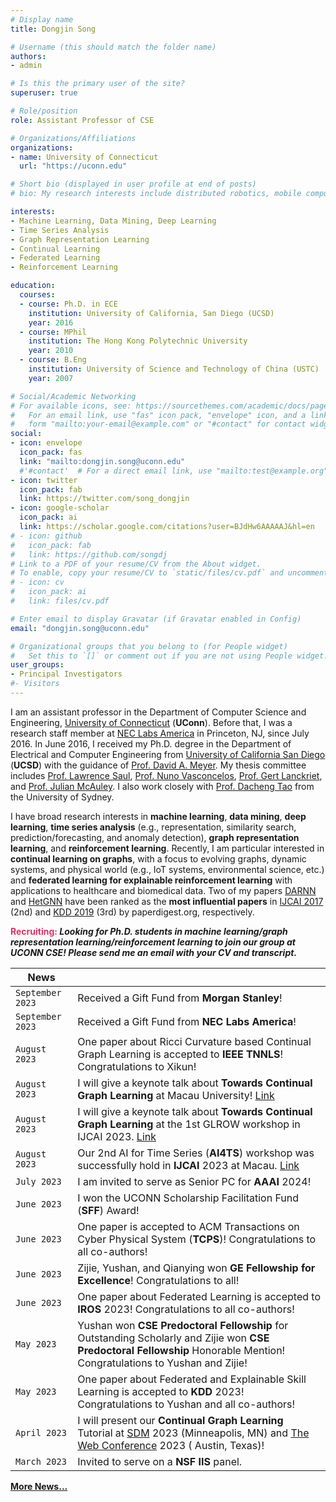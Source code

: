 ```yaml
---
# Display name
title: Dongjin Song

# Username (this should match the folder name)
authors:
- admin

# Is this the primary user of the site?
superuser: true

# Role/position
role: Assistant Professor of CSE

# Organizations/Affiliations
organizations:
- name: University of Connecticut
  url: "https://uconn.edu"

# Short bio (displayed in user profile at end of posts)
# bio: My research interests include distributed robotics, mobile computing and programmable matter.

interests:
- Machine Learning, Data Mining, Deep Learning
- Time Series Analysis
- Graph Representation Learning
- Continual Learning
- Federated Learning
- Reinforcement Learning

education:
  courses:
  - course: Ph.D. in ECE
    institution: University of California, San Diego (UCSD)
    year: 2016
  - course: MPhil
    institution: The Hong Kong Polytechnic University
    year: 2010
  - course: B.Eng
    institution: University of Science and Technology of China (USTC)
    year: 2007

# Social/Academic Networking
# For available icons, see: https://sourcethemes.com/academic/docs/page-builder/#icons
#   For an email link, use "fas" icon pack, "envelope" icon, and a link in the
#   form "mailto:your-email@example.com" or "#contact" for contact widget.
social:
- icon: envelope
  icon_pack: fas
  link: "mailto:dongjin.song@uconn.edu"
  #'#contact'  # For a direct email link, use "mailto:test@example.org".
- icon: twitter
  icon_pack: fab
  link: https://twitter.com/song_dongjin
- icon: google-scholar
  icon_pack: ai
  link: https://scholar.google.com/citations?user=BJdHw6AAAAAJ&hl=en
# - icon: github
#   icon_pack: fab
#   link: https://github.com/songdj
# Link to a PDF of your resume/CV from the About widget.
# To enable, copy your resume/CV to `static/files/cv.pdf` and uncomment the lines below.
# - icon: cv
#   icon_pack: ai
#   link: files/cv.pdf

# Enter email to display Gravatar (if Gravatar enabled in Config)
email: "dongjin.song@uconn.edu"

# Organizational groups that you belong to (for People widget)
#   Set this to `[]` or comment out if you are not using People widget.
user_groups:
- Principal Investigators
#- Visitors
---
```


I am an assistant professor in the Department of Computer Science and Engineering, [University of Connecticut](https://uconn.edu) (**UConn**). Before that, I was a research staff member at [NEC Labs America](http://www.nec-labs.com) in Princeton, NJ, since July 2016. In June 2016, I received my Ph.D. degree in the Department of Electrical and Computer Engineering from [University of California San Diego](https://www.ucsd.edu) (**UCSD**) with the guidance of [Prof. David A. Meyer](https://math.ucsd.edu/people/profiles/david-meyer/). My thesis committee includes [Prof. Lawrence Saul](https://cseweb.ucsd.edu/~saul/), [Prof. Nuno Vasconcelos](http://www.svcl.ucsd.edu/~nuno/), [Prof. Gert Lanckriet](http://eceweb.ucsd.edu/~gert/), and [Prof. Julian McAuley](https://cseweb.ucsd.edu/~jmcauley/). I also work closely with [Prof. Dacheng Tao](https://www.sydney.edu.au/engineering/about/our-people/academic-staff/dacheng-tao.html) from the University of Sydney.

I have broad research interests in **machine learning**, **data mining**, **deep learning**, **time series analysis** (e.g., representation, similarity search, prediction/forecasting, and anomaly detection), **graph representation learning**, and **reinforcement learning**. Recently, I am particular interested in **continual learning on graphs**, with a focus to evolving graphs, dynamic systems, and physical world (e.g., IoT systems, environmental science, etc.) and **federated learning for explainable reinforcement learning** with applications to healthcare and biomedical data. Two of my papers [DARNN](https://songdj.github.io/publication/ijcai-17-a/ijcai-17-a.pdf) and [HetGNN](https://songdj.github.io/publication/kdd-19-a/kdd-19-a.pdf) have been ranked as the **most influential papers** in [IJCAI 2017](https://www.paperdigest.org/2023/04/most-influential-ijcai-papers-2023-04/) (2nd) and [KDD 2019](https://www.paperdigest.org/2023/04/most-influential-kdd-papers-2023-04/) (3rd) by paperdigest.org, respectively.

**<span style="color:#DE3163"> Recruiting: </span>** ***Looking for Ph.D. students in machine learning/graph representation learning/reinforcement learning to join our group at UCONN CSE! Please send me an email with your CV and transcript.***

<!-- +

1. ***AI4TS: AI for Time Series Analysis: Theory, Algorithms, and Applications @ IJCAI 2022*** [Link](https://ai4ts.github.io/)


**<span style="color:#DE3163">Call for Participation: </span>**
1. ***AI4TS: AI for Time Series Analysis: Theory, Algorithms, and Applications @ IJCAI 2022*** [Link](https://ai4ts.github.io/)

2. ***8th International Workshop on Mining and Learning from Time Series -- Deep Forecasting: Models, Interpretability, and Applications @ KDD 2022*** [Link](https://kdd-milets.github.io/milets2022/)

+ -->

| News            |                                   |
| --------------------| --------------------------------- |
|`September 2023`| Received a Gift Fund from **Morgan Stanley**!|
|`September 2023`| Received a Gift Fund from **NEC Labs America**!|
|`August 2023`| One paper about Ricci Curvature based Continual Graph Learning is accepted to **IEEE TNNLS**! Congratulations to Xikun!|
|`August 2023`| I will give a keynote talk about **Towards Continual Graph Learning** at Macau University! [Link](https://www.fst.um.edu.mo/event/towards-continual-graph-learning/)|
|`August 2023`| I will give a keynote talk about **Towards Continual Graph Learning** at the 1st GLROW workshop in IJCAI 2023. [Link](https://sites.google.com/view/glow-ijcai-23/home)|
|`August 2023`| Our 2nd AI for Time Series (**AI4TS**) workshop was successfully hold in **IJCAI** 2023 at Macau. [Link](https://ai4ts.github.io/ijcai2023)|
|`July 2023`| I am invited to serve as Senior PC for **AAAI** 2024!|
|`June 2023`| I won the UCONN Scholarship Facilitation Fund (**SFF**) Award!|
|`June 2023`| One paper is accepted to ACM Transactions on Cyber Physical System (**TCPS**)! Congratulations to all co-authors!|
|`June 2023`| Zijie, Yushan, and Qianying won **GE Fellowship for Excellence**! Congratulations to all!|
|`June 2023`| One paper about Federated Learning is accepted to **IROS** 2023! Congratulations to all co-authors!|
|`May 2023`| Yushan won **CSE Predoctoral Fellowship** for Outstanding Scholarly and Zijie won **CSE Predoctoral Fellowship** Honorable Mention! Congratulations to Yushan and Zijie! |
|`May 2023`| One paper about Federated and Explainable Skill Learning is accepted to **KDD** 2023! Congratulations to Yushan and all co-authors!|
|`April 2023`| I will present our **Continual Graph Learning** Tutorial at [SDM](https://meetings.siam.org/program.cfm?CONFCODE=SDM23) 2023 (Minneapolis, MN) and [The Web Conference](https://archives.iw3c2.org/www2023/) 2023 ( Austin, Texas)!|
|`March 2023`|Invited to serve on a **NSF IIS** panel.|
**[More News...](https://songdj.github.io/news/)**

